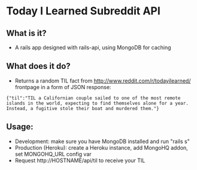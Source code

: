 # Today I Learned Subreddit API

## What is it?
- A rails app designed with rails-api, using MongoDB for caching

## What does it do?
- Returns a random TIL fact from http://www.reddit.com/r/todayilearned/ frontpage in a form of JSON response:
```
{"til":"TIL a Californian couple sailed to one of the most remote islands in the world, expecting to find themselves alone for a year. Instead, a fugitive stole their boat and murdered them."}
```

## Usage:

- Development: make sure you have MongoDB installed and run "rails s"
- Production (Heroku): create a Heroku instance, add MongoHQ addon, set MONGOHQ_URL config var
- Request http://HOSTNAME/api/til to receive your TIL

